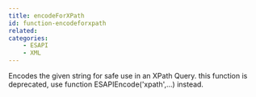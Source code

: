 ```yaml
---
title: encodeForXPath
id: function-encodeforxpath
related:
categories:
    - ESAPI
    - XML
---
```


Encodes the given string for safe use in an XPath Query.
		this function is deprecated, use function ESAPIEncode('xpath',...) instead.
